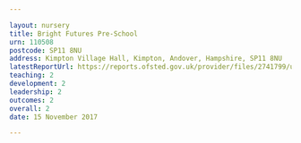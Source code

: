 ```yaml
---

layout: nursery
title: Bright Futures Pre-School
urn: 110508
postcode: SP11 8NU
address: Kimpton Village Hall, Kimpton, Andover, Hampshire, SP11 8NU
latestReportUrl: https://reports.ofsted.gov.uk/provider/files/2741799/urn/110508.pdf
teaching: 2
development: 2
leadership: 2
outcomes: 2
overall: 2
date: 15 November 2017

---
```

